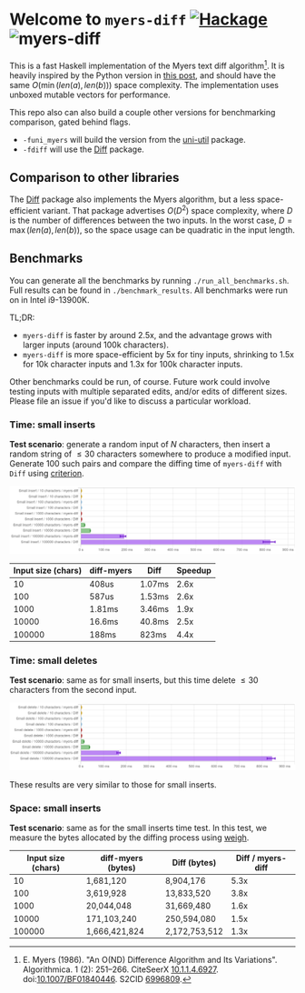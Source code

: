 
# Welcome to `myers-diff` [![Hackage](https://img.shields.io/hackage/v/myers-diff.svg)](https://hackage.haskell.org/package/myers-diff) ![myers-diff](https://github.com/codedownio/myers-diff/actions/workflows/ci.yml/badge.svg)

This is a fast Haskell implementation of the Myers text diff algorithm[^1]. It is heavily inspired by the Python version in [this post](https://blog.robertelder.org/diff-algorithm/), and should have the same $O(\min(len(a), len(b)))$ space complexity. The implementation uses unboxed mutable vectors for performance.

This repo also can also build a couple other versions for benchmarking comparison, gated behind flags.

* `-funi_myers` will build the version from the [uni-util](https://hackage.haskell.org/package/uni-util-2.3.0.3/docs/Util-Myers.html) package.
* `-fdiff` will use the [Diff](https://hackage.haskell.org/package/Diff) package.

## Comparison to other libraries

The [Diff](https://hackage.haskell.org/package/Diff) package also implements the Myers algorithm, but a less space-efficient variant. That package advertises $O(D^2)$ space complexity, where $D$ is the number of differences between the two inputs. In the worst case, $D = \max(len(a), len(b))$, so the space usage can be quadratic in the input length.

[^1]: E. Myers (1986). "An O(ND) Difference Algorithm and Its Variations". Algorithmica. 1 (2): 251–266. CiteSeerX [10.1.1.4.6927](https://citeseerx.ist.psu.edu/viewdoc/summary?doi=10.1.1.4.6927). doi:[10.1007/BF01840446](https://doi.org/10.1007%2FBF01840446). S2CID [6996809](https://api.semanticscholar.org/CorpusID:6996809).

## Benchmarks

You can generate all the benchmarks by running `./run_all_benchmarks.sh`. Full results can be found in `./benchmark_results`. All benchmarks were run on in Intel i9-13900K.

TL;DR: 
* `myers-diff` is faster by around 2.5x, and the advantage grows with larger inputs (around 100k characters).
* `myers-diff` is more space-efficient by 5x for tiny inputs, shrinking to 1.5x for 10k character inputs and 1.3x for 100k character inputs.

Other benchmarks could be run, of course. Future work could involve testing inputs with multiple separated edits, and/or edits of different sizes. Please file an issue if you'd like to discuss a particular workload.

### Time: small inserts

**Test scenario**: generate a random input of $N$ characters, then insert a random string of $\leq 30$ characters somewhere to produce a modified input. Generate 100 such pairs and compare the diffing time of `myers-diff` with `Diff` using [criterion](https://hackage.haskell.org/package/criterion).

![small_insert.png](./benchmark_results/small_insert.png)

| Input size (chars) | diff-myers | Diff | Speedup |
| ----------- | ----------- | ----------- | ----------- |
| 10  | 408us | 1.07ms | 2.6x |
| 100 | 587us | 1.53ms | 2.6x |
| 1000 | 1.81ms | 3.46ms | 1.9x |
| 10000 | 16.6ms | 40.8ms | 2.5x |
| 100000 | 188ms | 823ms | 4.4x |

### Time: small deletes

**Test scenario**: same as for small inserts, but this time delete $\leq 30$ characters from the second input.

![small_delete.png](./benchmark_results/small_delete.png)

These results are very similar to those for small inserts.

### Space: small inserts

**Test scenario**: same as for the small inserts time test. In this test, we measure the bytes allocated by the diffing process using [weigh](https://hackage.haskell.org/package/weigh).

|Input size (chars)|diff-myers (bytes)|Diff (bytes)| Diff / myers-diff|
|---|---|---|---|
|10|1,681,120|8,904,176|5.3x|
|100|3,619,928|13,833,520|3.8x|
|1000|20,044,048|31,669,480|1.6x|
|10000|171,103,240|250,594,080|1.5x|
|100000|1,666,421,824|2,172,753,512|1.3x|

